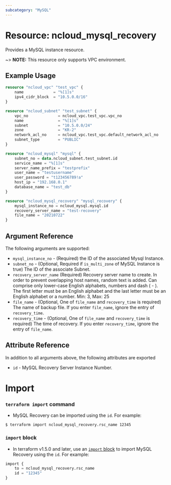 ```yaml
---
subcategory: "MySQL"
---
```


# Resource: ncloud_mysql_recovery

Provides a MySQL instance resource.
 
~> **NOTE:** This resource only supports VPC environment.

## Example Usage

```terraform
resource "ncloud_vpc" "test_vpc" {
	name             = "%[1]s"
	ipv4_cidr_block  = "10.5.0.0/16"
}

resource "ncloud_subnet" "test_subnet" {
	vpc_no             = ncloud_vpc.test_vpc.vpc_no
	name               = "%[1]s"
	subnet             = "10.5.0.0/24"
	zone               = "KR-2"
	network_acl_no     = ncloud_vpc.test_vpc.default_network_acl_no
	subnet_type        = "PUBLIC"
}

resource "ncloud_mysql" "mysql" {
	subnet_no = data.ncloud_subnet.test_subnet.id
	service_name = "%[1]s"
	server_name_prefix = "testprefix"
	user_name = "testusername"
	user_password = "t123456789!a"
	host_ip = "192.168.0.1"
	database_name = "test_db"
}

resource "ncloud_mysql_recovery" "mysql_recovery" {
	mysql_instance_no = ncloud_mysql.mysql.id
	recovery_server_name = "test-recovery"
	file_name = "20210722"
}
```

## Argument Reference

The following arguments are supported:

* `mysql_instance_no` - (Required) the ID of the associated Mysql Instance.
* `subnet_no` - (Optional, Required if `is_multi_zone` of MySQL Instance is true) The ID of the associate Subnet.
* `recovery_server_name` (Required) Recovery server name to create. In order to prevent overlapping host names, random text is added. Can comprise only lower-case English alphabets, numbers and dash ( - ). The first letter must be an English alphabet and the last letter must be an English alphabet or a number. Min: 3, Max: 25
* `file_name` - (Optional, One of `file_name` and `recovery_time` is required) The name of backup file. If you enter `file_name`, ignore the entry of `recovery_time`. 
* `recovery_time` - (Optional, One of `file_name` and `recovery_time` is required) The time of recovery. If you enter `recovery_time`, ignore the entry of `file_name`.

## Attribute Reference

In addition to all arguments above, the following attributes are exported

* `id` - MySQL Recovery Server Instance Number.

# Import

### `terraform import` command

* MySQL Recovery can be imported using the `id`. For example:
```console
$ terraform import ncloud_mysql_recovery.rsc_name 12345
```

### `import` block

* In terraform v1.5.0 and later, use an [`import` block](https://developer.hashicorp.com/terraform/language/import) to import MySQL Recovery using the `id`. For example:

```terraform
import {
    to = ncloud_mysql_recovery.rsc_name
    id = "12345"
}
```